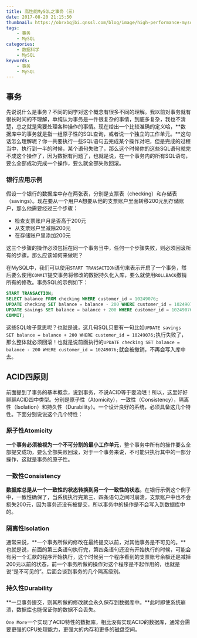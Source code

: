 ```yaml
---
title: 高性能MySQL之事务（三）
date: 2017-08-20 21:15:50
thumbnail: https://obrxbqjbi.qnssl.com/blog/image/high-performance-mysql.png
tags:
	- 事务
	- MySQL
categories:
	- 数据科学
	- MySQL
keywords:
	- 事务
	- MySQL
---
```

## 事务
先说说什么是事务？不同的同学对这个概念有很多不同的理解。我以前对事务就有很长时间的不理解，单纯认为事务是一件很复杂的事情，到底多复杂，我也不清楚，总之就是需要处理各种操作的事情。现在给出一个比较准确的定义哈，**数据库中的事务就是指一组原子性的SQL查询，或者说一个独立的工作单元。**这句话怎么理解呢？你一共要执行一些SQL语句去完成某个操作对吧，但是完成的过程当中，执行到一半的时候，某个语句失败了，那么这个时候你的这些SQL语句就完不成这个操作了，因为数据有问题了，也就是说，在一个事务内的所有SQL语句，要么全部成功完成一个操作，要么就全部失败回滚。

### 银行应用示例
假设一个银行的数据库中存在两张表，分别是支票表（checking）和存储表（savings）。现在要从一个用户A想要从他的支票账户里面转移200元到存储账户，那么他需要经过三个步骤：

+ 检查支票账户月是否高于200元
+ 从支票账户里减除200元
+ 在存储账户里添加200元

这三个步骤的操作必须包括在同一个事务当中，任何一个步骤失败，则必须回滚所有的步骤。那么应该如何来做呢？

在MySQL中，我们可以使用`START TRANSACTION`语句来表示开启了一个事务，然后要么使用`COMMIT`提交事务将修改的数据持久化入库，要么就使用`ROLLBACK`撤销所有的修改。事务SQL的示例如下：

``` sql
START TRANSACTION;
SELECT balance FROM checking WHERE customer_id = 10249076;
UPDATE checking SET balance = balance - 200 WHERE customer_id = 10249076;
UPDATE savings SET balance = balance + 200 WHERE customer_id = 10249076;
COMMIT;
```

这些SQL啥子意思呢？也就是说，这几句SQL只要有一句比如`UPDATE savings SET balance = balance + 200 WHERE customer_id = 10249076;`执行失败了，那么整体就必须回滚！也就是说前面执行的`UPDATE checking SET balance = balance - 200 WHERE customer_id = 10249076;`就会被撤销，不再会写入库中去。

## ACID四原则
前面提到了事务的基本概念，说到事务，不说ACID等于耍流氓！所以，这里好好聊聊ACID四中类型。分别是原子性（Atomicity），一致性（Consistency），隔离性（Isolation）和持久性（Durability）。一个设计良好的系统，必须具备这几个特性。下面分别说说这个几个特性：

### 原子性Atomicity
**一个事务必须被视为一个不可分割的最小工作单元**，整个事务中所有的操作要么全部提交成功，要么全部失败回滚，对于一个事务来说，不可能只执行其中的一部分操作，这就是事务的原子性。

### 一致性Consistency
**数据库总是从一个一致性的状态转换到另一个一致性的状态**。在银行示例这个例子中，一致性确保了，当系统执行完第三、四条语句之间时崩溃，支票账户中也不会损失200元，因为事务还没有被提交，所以事务中的操作是不会写入到数据库中的。

### 隔离性Isolation
通常来说，**一个事务所做的修改在最终提交以前，对其他事务是不可见的。**也就是说，前面的第三条语句执行完，第四条语句还没有开始执行的时候，可能会有另一个汇款的程序开始执行，这个时候另一个程序看到的支票账号余额还是减掉200元以前的状态，前一个事务所做的操作对这个程序是不起作用的，也就是说“是不可见的”。后面会谈到事务的几个隔离级别。

### 持久性Durability
**一旦事务提交，则其所做的修改就会永久保存到数据库中。**此时即使系统崩溃，数据库也能保证你的数据不会丢失。

`One More`一个实现了ACID特性的数据库，相比没有实现ACID的数据库，通常会需要更强的CPU处理能力，更强大的内存和更多的磁盘空间。